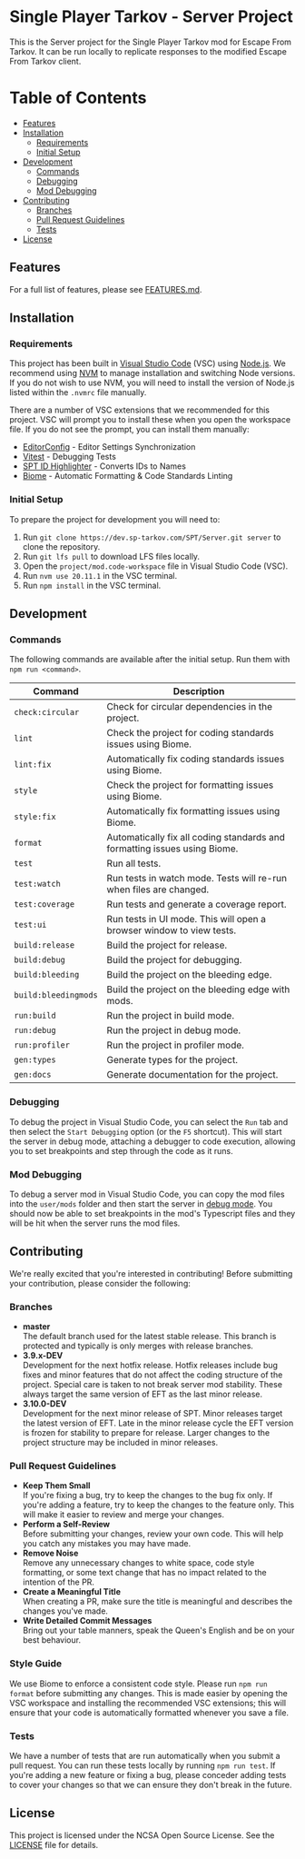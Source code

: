 # Single Player Tarkov - Server Project

This is the Server project for the Single Player Tarkov mod for Escape From Tarkov. It can be run locally to replicate responses to the modified Escape From Tarkov client.

# Table of Contents

- [Features](#features)
- [Installation](#installation)
  - [Requirements](#requirements)
  - [Initial Setup](#initial-setup)
- [Development](#development)
  - [Commands](#commands)
  - [Debugging](#debugging)
  - [Mod Debugging](#mod-debugging)
- [Contributing](#contributing)
  - [Branches](#branchs)
  - [Pull Request Guidelines](#pull-request-guidelines)
  - [Tests](#tests)
- [License](#license)

## Features

For a full list of features, please see [FEATURES.md](FEATURES.md).

## Installation

### Requirements

This project has been built in [Visual Studio Code](https://code.visualstudio.com/) (VSC) using [Node.js](https://nodejs.org/). We recommend using [NVM](https://github.com/coreybutler/nvm-windows) to manage installation and switching Node versions. If you do not wish to use NVM, you will need to install the version of Node.js listed within the `.nvmrc` file manually.

There are a number of VSC extensions that we recommended for this project. VSC will prompt you to install these when you open the workspace file. If you do not see the prompt, you can install them manually:

- [EditorConfig](https://marketplace.visualstudio.com/items?itemName=EditorConfig.EditorConfig) - Editor Settings Synchronization
- [Vitest](https://marketplace.visualstudio.com/items?itemName=vitest.explorer) - Debugging Tests
- [SPT ID Highlighter](https://marketplace.visualstudio.com/items?itemName=refringe.spt-id-highlighter) - Converts IDs to Names
- [Biome](https://marketplace.visualstudio.com/items?itemName=biomejs.biome) - Automatic Formatting & Code Standards Linting

### Initial Setup

To prepare the project for development you will need to:

1. Run `git clone https://dev.sp-tarkov.com/SPT/Server.git server` to clone the repository.
2. Run `git lfs pull` to download LFS files locally.
3. Open the `project/mod.code-workspace` file in Visual Studio Code (VSC).
4. Run `nvm use 20.11.1` in the VSC terminal.
5. Run `npm install` in the VSC terminal.

## Development

### Commands

The following commands are available after the initial setup. Run them with `npm run <command>`.

| Command              | Description                                                               |
|----------------------|---------------------------------------------------------------------------|
| `check:circular`     | Check for circular dependencies in the project.                           |
| `lint`               | Check the project for coding standards issues using Biome.                |
| `lint:fix`           | Automatically fix coding standards issues using Biome.                    |
| `style`              | Check the project for formatting issues using Biome.                      |
| `style:fix`          | Automatically fix formatting issues using Biome.                          |
| `format`             | Automatically fix all coding standards and formatting issues using Biome. |
| `test`               | Run all tests.                                                            |
| `test:watch`         | Run tests in watch mode. Tests will re-run when files are changed.        |
| `test:coverage`      | Run tests and generate a coverage report.                                 |
| `test:ui`            | Run tests in UI mode. This will open a browser window to view tests.      |
| `build:release`      | Build the project for release.                                            |
| `build:debug`        | Build the project for debugging.                                          |
| `build:bleeding`     | Build the project on the bleeding edge.                                   |
| `build:bleedingmods` | Build the project on the bleeding edge with mods.                         |
| `run:build`          | Run the project in build mode.                                            |
| `run:debug`          | Run the project in debug mode.                                            |
| `run:profiler`       | Run the project in profiler mode.                                         |
| `gen:types`          | Generate types for the project.                                           |
| `gen:docs`           | Generate documentation for the project.                                   |

### Debugging

To debug the project in Visual Studio Code, you can select the `Run` tab and then select the `Start Debugging` option (or the `F5` shortcut). This will start the server in debug mode, attaching a debugger to code execution, allowing you to set breakpoints and step through the code as it runs.

### Mod Debugging

To debug a server mod in Visual Studio Code, you can copy the mod files into the `user/mods` folder and then start the server in [debug mode](#debugging). You should now be able to set breakpoints in the mod's Typescript files and they will be hit when the server runs the mod files.

## Contributing

We're really excited that you're interested in contributing! Before submitting your contribution, please consider the following:

### Branches

- **master**  
  The default branch used for the latest stable release. This branch is protected and typically is only merges with release branches.
- **3.9.x-DEV**  
  Development for the next hotfix release. Hotfix releases include bug fixes and minor features that do not affect the coding structure of the project. Special care is taken to not break server mod stability. These always target the same version of EFT as the last minor release.
- **3.10.0-DEV**  
  Development for the next minor release of SPT. Minor releases target the latest version of EFT. Late in the minor release cycle the EFT version is frozen for stability to prepare for release. Larger changes to the project structure may be included in minor releases.

### Pull Request Guidelines

- **Keep Them Small**  
  If you're fixing a bug, try to keep the changes to the bug fix only. If you're adding a feature, try to keep the changes to the feature only. This will make it easier to review and merge your changes.
- **Perform a Self-Review**  
  Before submitting your changes, review your own code. This will help you catch any mistakes you may have made.
- **Remove Noise**  
  Remove any unnecessary changes to white space, code style formatting, or some text change that has no impact related to the intention of the PR.
- **Create a Meaningful Title**  
  When creating a PR, make sure the title is meaningful and describes the changes you've made.
- **Write Detailed Commit Messages**  
  Bring out your table manners, speak the Queen's English and be on your best behaviour.

### Style Guide

We use Biome to enforce a consistent code style. Please run `npm run format` before submitting any changes. This is made easier by opening the VSC workspace and installing the recommended VSC extensions; this will ensure that your code is automatically formatted whenever you save a file.

### Tests

We have a number of tests that are run automatically when you submit a pull request. You can run these tests locally by running `npm run test`. If you're adding a new feature or fixing a bug, please conceder adding tests to cover your changes so that we can ensure they don't break in the future.

## License

This project is licensed under the NCSA Open Source License. See the [LICENSE](LICENSE.md) file for details.
